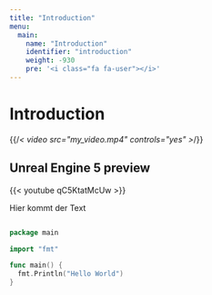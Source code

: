 ```yaml
---
title: "Introduction"
menu:
  main:
    name: "Introduction"
    identifier: "introduction"
    weight: -930
    pre: '<i class="fa fa-user"></i>'
---
```


# Introduction

{{/*< video src="my_video.mp4" controls="yes" >*/}}

## Unreal Engine 5 preview

{{< youtube qC5KtatMcUw >}}

Hier kommt der Text

```go

package main

import "fmt"

func main() {
  fmt.Println("Hello World")
}

```
